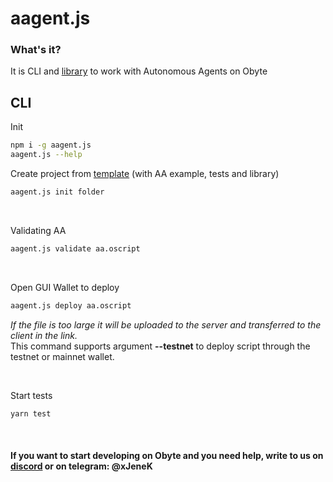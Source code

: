 # aagent.js
### What's it?
It is CLI and [library](https://github.com/olabs-org/aagent.js-lib) to work with Autonomous Agents on Obyte

## CLI
Init
```bash
npm i -g aagent.js
aagent.js --help
```

Create project from [template](template) (with AA example, tests and library)
```bash
aagent.js init folder
```
<br>

Validating AA
```bash
aagent.js validate aa.oscript
```
<br>

Open GUI Wallet to deploy
```bash
aagent.js deploy aa.oscript
```
*If the file is too large it will be uploaded to the server and transferred to the client in the link.* <br>
This command supports argument **--testnet** to deploy script through the testnet or mainnet wallet.

<br>

Start tests
```bash
yarn test
```

<br>

#### If you want to start developing on Obyte and you need help, write to us on [discord](https://obyte.org/discord) or on telegram: @xJeneK
